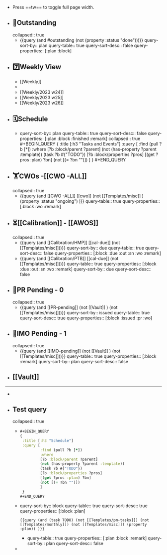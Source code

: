 - Press ==tw== to toggle full page width.
- ## 📌Outstanding
  collapsed:: true
	- {{query (and #outstanding (not (property :status "done")))}}
	  query-sort-by:: plan
	  query-table:: true
	  query-sort-desc:: false
	  query-properties:: [:plan :block]
- ## 7️⃣Weekly View
	- [[Weekly]]
	-
	- [[Weekly/2023 w24]]
	- [[Weekly/2023 w25]]
	- [[Weekly/2023 w26]]
- ## 🗓️Schedule
	- query-sort-by:: plan
	  query-table:: true
	  query-sort-desc:: false
	  query-properties:: [:plan :block :finished :remark]
	  collapsed:: true
	  #+BEGIN_QUERY
	  {
	   :title [:h3 "Tasks and Events"]
	   :query [
	           :find (pull ?b [*])
	           :where
	           [?b :block/parent ?parent]
	           (not (has-property ?parent :template))
	           (task ?b #{"TODO"})
	           [?b :block/properties ?pros]
	           [(get ?pros :plan) ?bn]
	           (not [(= ?bn "")])
	           ]
	   }
	  #+END_QUERY
- ## 🏋️CWOs -[[CWO -ALL]]
  collapsed:: true
	- {{query (and [[CWO -ALL]] [[cwo]] (not [[Templates/misc]] )  (property :status "ongoing") )}}
	  query-table:: true
	  query-properties:: [:block :wo :remark]
- ## ⏳[[Calibration]] - [[AWOS]]
  collapsed:: true
	- {{query (and [[Calibration/HMP]] [[cal-due]] (not [[Templates/misc]]))}}
	  query-sort-by:: due
	  query-table:: true
	  query-sort-desc:: false
	  query-properties:: [:block :due :out :sn :wo :remark]
	- {{query (and [[Calibration/PTB]] [[cal-due]] (not [[Templates/misc]]))}}
	  query-table:: true
	  query-properties:: [:block :due :out :sn :wo :remark]
	  query-sort-by:: due
	  query-sort-desc:: false
- ## 🛒PR Pending - 0
  collapsed:: true
	- {{query (and [[PR-pending]] (not [[Vault]] ) (not [[Templates/misc]]))}}
	  query-sort-by:: issued
	  query-table:: true
	  query-sort-desc:: true
	  query-properties:: [:block :issued :pr :wo]
- ## 🛒IMO Pending - 1
  collapsed:: true
	- {{query (and [[IMO-pending]] (not [[Vault]] ) (not [[Templates/misc]]))}}
	  query-table:: true
	  query-properties:: [:block :remark]
	  query-sort-by:: plan
	  query-sort-desc:: false
- ## [[Vault]]
- ---
-
- ## Test query
  collapsed:: true
	- ```Clojure
	  #+BEGIN_QUERY
	  {
	   :title [:h3 "Schedule"]
	   :query [
	           :find (pull ?b [*])
	           :where
	           [?b :block/parent ?parent]
	           (not (has-property ?parent :template))
	           (task ?b #{"TODO"})
	           [?b :block/properties ?pros]
	           [(get ?pros :plan) ?bn]
	           (not [(= ?bn "")])
	           ]
	   }
	  #+END_QUERY
	  ```
	- query-sort-by:: block
	  query-table:: true
	  query-sort-desc:: true
	  query-properties:: [:block :plan]
	  ```
	  {{query (and (task TODO) (not [[Templates/pm-tasks]]) (not [[Templates/monthly]]) (not [[Templates/misc]]) (property :plan)) )}}
	  ```
		- query-table:: true
		  query-properties:: [:plan :block :remark]
		  query-sort-by:: plan
		  query-sort-desc:: false
	-
